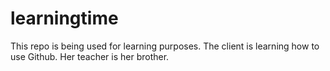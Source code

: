 # learningtime

This repo is being used for learning purposes. The client is learning how to use Github. Her teacher is her brother.
